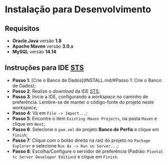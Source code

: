 # Instalação para Desenvolvimento

## Requisitos

* **Oracle Java** versão **1.8**
* **Apache Maven** versão **3.0.x**
* **MySQL** versão **14.14**

## Instruções para IDE [STS](https://spring.io/tools/sts)

* **Passo 1**: [Crie o Banco de Dados](INSTALL.md/#Passo 1: Crie o Banco de Dados);
* **Passo 2**: Realize o _download_ da IDE [STS](https://spring.io/tools/sts);
* **Passo 3**: Inicie a IDE, configurando a _workspace_ no caminho de preferência. Lembre-se de manter o código-fonte do projeto neste _workspace_;
* **Passo 4**: Vá em `File -> Import...`;
* **Passo 5**: Encontre o item `Existing Maven Projects`, na pasta `Maven` e clique em `Next`;
* **Passo 6**: Selecione o `pom.xml` do projeto **Banco de Perfis** e clique em `Finish`;
* **Passo 7**: Clique com o botão direito na raíz do projeto no `Package Explorer` e selecione `Run As -> Run on Server...`;
* **Passo 8**: Escolha/Configure o servidor de preferência (Padrão: `Pivotal tc Server Developer Edition`) e clique em `Finish`.
